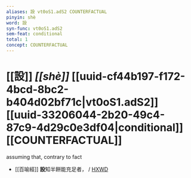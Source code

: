 ```yaml
---
aliases: 設 vt0oS1.adS2 COUNTERFACTUAL
pinyin: shè
word: 設
syn-func: vt0oS1.adS2
sem-feat: conditional
total: 1
concept: COUNTERFACTUAL 
---
```

# [[設]] *[[shè]]*  [[uuid-cf44b197-f172-4bcd-8bc2-b404d02bf71c|vt0oS1.adS2]] [[uuid-33206044-2b20-49c4-87c9-4d29c0e3df04|conditional]] [[COUNTERFACTUAL]]
assuming that, contrary to fact
 - [[百喻經]] **設**知半餅能充足者， / [HXWD](https://hxwd.org/textview.html?location=KR6b0066_T_003-0549c.67)